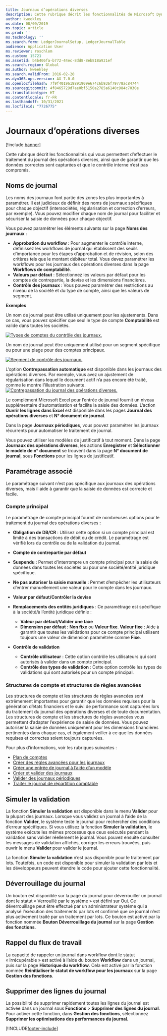 ```yaml
---
title: Journaux d’opérations diverses
description: Cette rubrique décrit les fonctionnalités de Microsoft Dynamics 365 Finance qui vous permettent d’effectuer le traitement du journal des opérations diverses, ainsi que de garantir que les données correctes sont capturées et que le contrôle interne n’est pas compromis.
author: kweekley
ms.date: 08/09/2019
ms.topic: article
ms.prod: ''
ms.technology: ''
ms.search.form: LedgerJournalSetup, LedgerJournalTable
audience: Application User
ms.reviewer: roschlom
ms.custom: 15721
ms.assetid: b4b406fa-b772-44ec-8dd8-8eb818a921ef
ms.search.region: Global
ms.author: kweekley
ms.search.validFrom: 2016-02-28
ms.dyn365.ops.version: AX 7.0.0
ms.openlocfilehash: 7f9f4019618891909e674c6b936f79778ac84744
ms.sourcegitcommit: 4f8465729d7ae0bf5150a2785a6140c984c7030e
ms.translationtype: HT
ms.contentlocale: fr-FR
ms.lasthandoff: 10/31/2021
ms.locfileid: "7726775"
---
```

# <a name="general-journal-processing"></a>Journaux d’opérations diverses

[!include [banner](../includes/banner.md)]

Cette rubrique décrit les fonctionnalités qui vous permettent d’effectuer le traitement du journal des opérations diverses, ainsi que de garantir que les données correctes sont capturées et que le contrôle interne n’est pas compromis.  

## <a name="journal-names"></a>Noms de journal

Les noms des journaux font partie des zones les plus importantes à paramétrer. Il est judicieux de définir des noms de journaux spécifiques pour chaque objectif (intersociétés, régularisation et correction d’erreurs, par exemple). Vous pouvez modifier chaque nom de journal pour faciliter et sécuriser la saisie de données pour chaque objectif. 

Vous pouvez paramétrer les éléments suivants sur la page **Noms des journaux** :

-   **Approbation du workflow** : Pour augmenter le contrôle interne, définissez les workflows de journal qui établissent des seuils d’importance pour les étapes d’approbation et de révision, selon des critères tels que le montant débiteur total. Vous devez paramétrer les workflows pour les journaux des opérations diverses dans la page **Workflows de comptabilité**.
-   **Valeurs par défaut** : Sélectionnez les valeurs par défaut pour les comptes de contrepartie, la devise et les dimensions financières.
-   **Contrôle des journaux** : Vous pouvez paramétrer des restrictions au niveau de la société et du type de compte, ainsi que les valeurs de segment. 

**Exemples**

Un nom de journal peut être utilisé uniquement pour les ajustements. Dans ce cas, vous pouvez spécifier que seul le type de compte **Comptabilité** est valide dans toutes les sociétés. 

[![Types de comptes du contrôle des journaux.](./media/journal-control-account-types1.png)](./media/journal-control-account-types1.png)

Un nom de journal peut être uniquement utilisé pour un segment spécifique ou pour une plage pour des comptes principaux. 

[![Segment de contrôle des journaux.](./media/journal-control-segment1.png)](./media/journal-control-segment1.png)

L’option **Contrepassation automatique** est disponible dans les journaux des opérations diverses. Par exemple, vous avez un ajustement de régularisation dans lequel le document actif n’a pas encore été traité, comme le montre l’illustration suivante.
[![Contrepassation du journal des opérations diverses.](./media/general-journal-reversing1.png)](./media/general-journal-reversing1.png) 

Le complément Microsoft Excel pour l’entrée de journal fournit un niveau supplémentaire d’automatisation et facilite la saisie des données. L’action **Ouvrir les lignes dans Excel** est disponible dans les pages **Journal des opérations diverses** et **N° document de journal**. 

Dans la page **Journaux périodiques**, vous pouvez paramétrer les journaux récurrents pour automatiser le traitement de journal. 

Vous pouvez utiliser les modèles de justificatif à tout moment. Dans la page **Journaux des opérations diverses**, les actions **Enregistrer** et **Sélectionner le modèle de n° document** se trouvent dans la page **N° document de journal**, sous **Fonctions** pour les lignes de justificatif.

## <a name="related-setup"></a>Paramétrage associé
Le paramétrage suivant n’est pas spécifique aux journaux des opérations diverses, mais il aide à garantir que la saisie de données est correcte et facile.

### <a name="main-account"></a>Compte principal

Le paramétrage de compte principal fournit de nombreuses options pour le traitement du journal des opérations diverses :

-   **Obligation de DB/CR** : Utilisez cette option si un compte principal est limité à des transactions de débit ou de crédit. Le paramétrage est vérifié lors du contrôle ou de la validation du journal.

-   **Compte de contrepartie par défaut**
-   **Suspendu** : Permet d’interrompre un compte principal pour la saisie de données dans toutes les sociétés ou pour une société/entité juridique spécifique.
-   **Ne pas autoriser la saisie manuelle** : Permet d’empêcher les utilisateurs d’entrer manuellement une valeur pour le compte dans les journaux.
-   **Valeur par défaut/Contrôler la devise**
-   **Remplacements des entités juridiques** : Ce paramétrage est spécifique à la société/à l’entité juridique définie :
    -   **Valeur par défaut/Valider une taxe**
    -   **Dimension par défaut** : **Non fixe** ou **Valeur fixe**. **Valeur fixe** : Aide à garantir que toutes les validations pour ce compte principal utilisent toujours une valeur de dimension paramétrée comme **Fixe**.
-   **Contrôle de validation**
    -   **Contrôle utilisateur** : Cette option contrôle les utilisateurs qui sont autorisés à valider dans un compte principal.
    -   **Contrôle des types de validation** : Cette option contrôle les types de validations qui sont autorisés pour un compte principal.

### <a name="accounting-structures-and-advanced-rules-structures"></a>Structures de compte et structures de règles avancées

Les structures de compte et les structures de règles avancées sont extrêmement importantes pour garantir que les données requises pour la génération d’états financiers et le suivi de performance sont capturées lors du traitement du journal des opérations diverses et de toute documentation. Les structures de compte et les structures de règles avancées vous permettent d’adapter l’expérience de saisie de données. Vous pouvez autoriser la saisie de données uniquement pour les dimensions financières pertinentes dans chaque cas, et également veiller à ce que les données requises et correctes soient toujours capturées.

Pour plus d’informations, voir les rubriques suivantes :
- [Plan de comptes](plan-chart-of-accounts.md) 
- [Créer des règles avancées pour les journaux](tasks/create-advanced-rules-journals.md)
- [Créer une entrée de journal à l’aide d’un modèle](tasks/create-journal-entry-template.md)
- [Créer et valider des journaux](tasks/create-validate-journals.md)
- [Valider des journaux périodiques](tasks/post-periodic-journals.md)
- [Traiter le journal de répartition comptable](tasks/process-ledger-allocation-journal.md)

## <a name="simulate-posting"></a>Simuler la validation
La fonction **Simuler la validation** est disponible dans le menu **Valider** pour la plupart des journaux. Lorsque vous validez un journal à l’aide de la fonction **Valider**, le système teste le journal pour rechercher des conditions d’erreur spécifiques. Si vous utilisez la fonction **Simuler la validation**, le système exécute les mêmes processus que ceux exécutés pendant la validation sans valider réellement le journal. Vous pouvez ensuite consulter les messages de validation affichés, corriger les erreurs trouvées, puis ouvrir le menu **Valider** pour valider le journal. 

La fonction **Simuler la validation** n’est pas disponible pour le traitement par lots. Toutefois, un code est disponible pour simuler la validation par lots et les développeurs peuvent étendre le code pour ajouter cette fonctionnalité.  

## <a name="journal-unlock"></a>Déverrouillage du journal
Un bouton est disponible sur la page du journal pour déverrouiller un journal dont le statut « Verrouillé par le système » est défini sur Oui. Ce déverrouillage peut être effectué par un administrateur système qui a analysé l’exécution des traitements par lots et confirmé que ce journal n’est plus activement traité par un traitement par lots. Ce bouton est activé par la fonction nommée **Bouton Déverrouillage du journal** sur la page **Gestion des fonctions**. 

## <a name="workflow-recall"></a>Rappel du flux de travail 
La capacité de rappeler un journal dans workflow dont le statut « Irrécupérable » est activé à l’aide du bouton **Workflow** dans un journal, puis sur la page **Historique du workflow**. Cela est activé par la fonction nommée **Réinitialiser le statut de workflow pour les journaux** sur la page **Gestion des fonctions**.

## <a name="delete-journal-lines"></a>Supprimer des lignes du journal
La possibilité de supprimer rapidement toutes les lignes du journal est activée dans un journal sous **Fonctions** > **Supprimer des lignes du journal**. Pour activer cette fonction, dans **Gestion des fonctions**, sélectionnez **Supprimer les optimisations des performances du journal**.


[!INCLUDE[footer-include](../../includes/footer-banner.md)]
